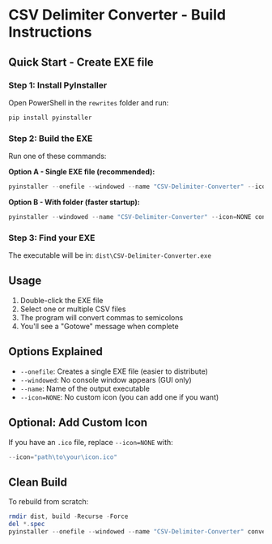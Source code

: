 # CSV Delimiter Converter - Build Instructions

## Quick Start - Create EXE file

### Step 1: Install PyInstaller
Open PowerShell in the `rewrites` folder and run:
```powershell
pip install pyinstaller
```

### Step 2: Build the EXE
Run one of these commands:

**Option A - Single EXE file (recommended):**
```powershell
pyinstaller --onefile --windowed --name "CSV-Delimiter-Converter" --icon=NONE convert_csv_delimiter.py
```

**Option B - With folder (faster startup):**
```powershell
pyinstaller --windowed --name "CSV-Delimiter-Converter" --icon=NONE convert_csv_delimiter.py
```

### Step 3: Find your EXE
The executable will be in: `dist\CSV-Delimiter-Converter.exe`

## Usage
1. Double-click the EXE file
2. Select one or multiple CSV files
3. The program will convert commas to semicolons
4. You'll see a "Gotowe" message when complete

## Options Explained
- `--onefile`: Creates a single EXE file (easier to distribute)
- `--windowed`: No console window appears (GUI only)
- `--name`: Name of the output executable
- `--icon=NONE`: No custom icon (you can add one if you want)

## Optional: Add Custom Icon
If you have an `.ico` file, replace `--icon=NONE` with:
```powershell
--icon="path\to\your\icon.ico"
```

## Clean Build
To rebuild from scratch:
```powershell
rmdir dist, build -Recurse -Force
del *.spec
pyinstaller --onefile --windowed --name "CSV-Delimiter-Converter" convert_csv_delimiter.py
```
